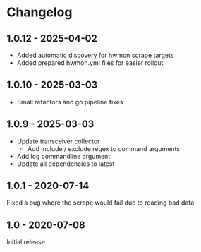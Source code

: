 # Changelog

## 1.0.12 - 2025-04-02
* Added automatic discovery for hwmon scrape targets
* Added prepared hwmon.yml files for easier rollout

## 1.0.10 - 2025-03-03
* Small refactors and go pipeline fixes

## 1.0.9 - 2025-03-03
* Update transceiver collector
  * Add include / exclude regex to command arguments
* Add log commandline argument
* Update all dependencies to latest

## 1.0.1 - 2020-07-14
Fixed a bug where the scrape would fail due to reading bad data

## 1.0 - 2020-07-08
Initial release
